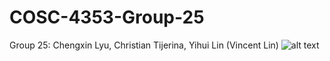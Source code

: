 # COSC-4353-Group-25


Group 25: Chengxin Lyu, Christian Tijerina, Yihui Lin (Vincent Lin)
![alt text](https://github.com/yldx/COSC-4353-Group-25/Timeline.png?raw=true)
